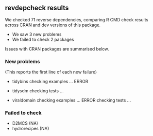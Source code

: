 ## revdepcheck results

We checked 71 reverse dependencies, comparing R CMD check results across CRAN and dev versions of this package.

 * We saw 3 new problems
 * We failed to check 2 packages

Issues with CRAN packages are summarised below.

### New problems
(This reports the first line of each new failure)

* tidybins
  checking examples ... ERROR

* tidysdm
  checking tests ...

* viraldomain
  checking examples ... ERROR
  checking tests ...

### Failed to check

* D2MCS        (NA)
* hydrorecipes (NA)
